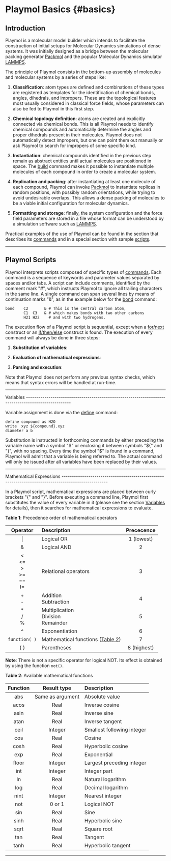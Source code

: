 Playmol Basics      {#basics}
==============

Introduction
----------------------------------------------------------------------------------------------------

Playmol is a molecular model builder which intends to facilitate the construction of initial setups
for Molecular Dynamics simulations of dense systems. It was initially designed as a bridge between
the molecular packing generator [Packmol] and the popular Molecular Dynamics simulator [LAMMPS].

The principle of Playmol consists in the bottom-up assembly of molecules and molecular systems by a
series of steps like:

1. __Classification__: atom types are defined and combinations of these types are registered as
templates for the identification of chemical bonds, angles, dihedrals, and impropers. These are the
topological features most usually considered in classical force fields, whose parameters can also be
fed to Playmol in this first step.

2. __Chemical topology definition__: atoms are created and explicitly connected via chemical bonds.
This is all Playmol needs to identify chemical compounds and automatically determine the angles and
proper dihedrals present in their molecules. Playmol does not automatically detect impropers, but
one can point them out manually or ask Playmol to search for impropers of some specific kind.

3. __Instantiation__: chemical compounds identified in the previous step remain as abstract entities
until actual molecules are positioned in space. The [build] command makes it possible to instantiate
multiple molecules of each compound in order to create a molecular system.

4. __Replication and packing__: after instantiating at least one molecule of each compound, Playmol
can invoke [Packmol] to instantiate replicas in random positions, with possibly random orientations,
while trying to avoid undesirable overlaps. This allows a dense packing of molecules to be a viable
initial configuration for molecular dynamics.

5. __Formatting and storage__: finally, the system configuration and the force field parameters are
stored in a file whose format can be understood by a simulation software such as [LAMMPS].

Practical examples of the use of Playmol can be found in the section that describes its [commands]
and in a special section with sample [scripts].

----------------------------------------------------------------------------------------------------
Playmol Scripts
----------------------------------------------------------------------------------------------------

Playmol interprets scripts composed of specific types of [commands]. Each command is a sequence of
keywords and parameter values separated by spaces and/or tabs. A script can include comments,
identified by the comment mark "#", which instructs Playmol to ignore all trailing characters in the
same line. A single command can span several lines by means of continuation marks "&", as in the
example below for the [bond] command:

~~~~~~~~~~~~~~~~~~~~~~~~~~~~~~~~~~~~~~~~~~~~~~~~~~~~~~~~~~~~~~~~~~~~~~~~~~~~~~~~
bond	C2       & # This is the central carbon atom,
    	C1  C3   & # which makes bonds with two other carbons
    	H21 H22    # and with two hydrogens.
~~~~~~~~~~~~~~~~~~~~~~~~~~~~~~~~~~~~~~~~~~~~~~~~~~~~~~~~~~~~~~~~~~~~~~~~~~~~~~~~

The execution flow of a Playmol script is sequential, except when a [for/next] construct or an
[if/then/else] construct is found. The execution of every command will always be done in three
steps:

1. __Substitution of variables__: 

2. __Evaluation of mathematical expressions__: 

3. __Parsing and execution__: 

Note that Playmol does not perform any previous syntax checks, which means that syntax errors will
be handled at run-time.

----------------------------------------------------------------------------------------------------
<a name="variables"/>
Variables
----------------------------------------------------------------------------------------------------

Variable assignment is done via the [define] command:

~~~~~~~~~~~~~~~~~~~~~~~~~~~~~~~~~~~~~~~~~~~~~~~~~~~~~~~~~~~~~~~~~~~~~~~~~~~~~~~~
define compound as H2O
write  xyz ${compound}.xyz
diameter a b
~~~~~~~~~~~~~~~~~~~~~~~~~~~~~~~~~~~~~~~~~~~~~~~~~~~~~~~~~~~~~~~~~~~~~~~~~~~~~~~~

Substitution is instructed in forthcoming commands by either preceding the variable name with a
symbol "$" or enclosing it between symbols "${" and "}", with no spacing. Every time the symbol "$"
is found in a command, Playmol will admit that a variable is being referred to. The actual command
will only be issued after all variables have been replaced by their values.


----------------------------------------------------------------------------------------------------
<a name="math"/>
Mathematical Expressions
----------------------------------------------------------------------------------------------------

In a Playmol script, mathematical expressions are placed between curly brackets "{" and "}". Before executing
a command line, Playmol first substitutes the value of every variable in it (please see the section
[Variables] for details), then it searches for mathematical expressions to evaluate.

<a name="Table_1"/> **Table 1**: Precedence order of mathematical operators

| Operator                                 | Description                             | Prececence  |
|:----------------------------------------:|:----------------------------------------|:-----------:|
| \|                                       | Logical OR                              | 1 (lowest)  |
| \&                                       | Logical AND                             | 2           |
| < <br> <= <br> > <br> >= <br> == <br> != | Relational operators                    | 3           |
| + <br> -                                 | Addition<br>Subtraction                 | 4           |
| * <br> / <br> %                          | Multiplication<br>Division<br>Remainder | 5           |
| ^                                        | Exponentiation                          | 6           |
| `function( )`                            | Mathematical functions ([Table 2])      | 7           |
| ( )                                      | Parentheses                             | 8 (highest) |

__Note__: There is not a specific operator for logical NOT. Its effect is obtained by using the
function `not()`.

<a name="Table_2"/> **Table 2**: Available mathematical functions

| Function | Result type      | Description                |
|:--------:|:----------------:|:---------------------------|
| abs      | Same as argument | Absolute value             |
| acos     | Real             | Inverse cosine             |
| asin     | Real             | Inverse sine               |
| atan     | Real             | Inverse tangent            |
| ceil     | Integer          | Smallest following integer |
| cos      | Real             | Cosine                     |
| cosh     | Real             | Hyperbolic cosine          |
| exp      | Real             | Exponential                |
| floor    | Integer          | Largest preceding integer  |
| int      | Integer          | Integer part               |
| ln       | Real             | Natural logarithm          |
| log      | Real             | Decimal logarithm          |
| nint     | Integer          | Nearest integer            |
| not      | 0 or 1           | Logical NOT                |
| sin      | Real             | Sine                       |
| sinh     | Real             | Hyperbolic sine            |
| sqrt     | Real             | Square root                |
| tan      | Real             | Tangent                    |
| tanh     | Real             | Hyperbolic tangent         |

----------------------------------------------------------------------------------------------------

<!-- Internal links -->
[Table 1]:		#Table_1
[Table 2]:		#Table_2
[Variables]:		#variables

<!-- External links -->
[scripts]:		scripts.html
[commands]:             commands.html
[define]:		commands.html#define
[for/next]:		commands.html#for_next
[if/then/else]:		commands.html#if_then_else
[bond]:			commands.html#bond
[build]:		commands.html#build

[LAMMPS]:		http://lammps.sandia.gov
[Packmol]:		http://www.ime.unicamp.br/~martinez/packmol
[read_data]:		http://lammps.sandia.gov/doc/read_data.html
[xyz file format]:	http://openbabel.org/wiki/XYZ_(format)
[Packmol User's Guide]:	http://www.ime.unicamp.br/~martinez/packmol/quickguide/
[VMD]:			http://www.ks.uiuc.edu/Research/vmd/

